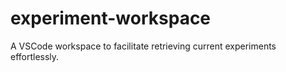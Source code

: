 # experiment-workspace
A VSCode workspace to facilitate retrieving current experiments effortlessly.
